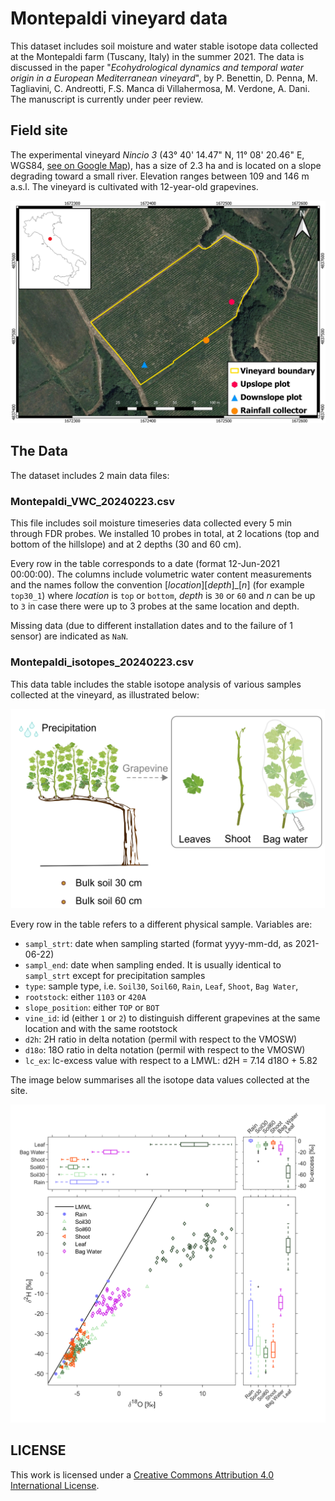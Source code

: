 # Montepaldi vineyard data

This dataset includes soil moisture and water stable isotope data collected at the Montepaldi farm (Tuscany, Italy) in the summer 2021. The data is discussed in the paper "*Ecohydrological dynamics and temporal water origin in a European Mediterranean vineyard*", by P. Benettin, D. Penna, M. Tagliavini, C. Andreotti, F.S. Manca di Villahermosa, M. Verdone, A. Dani. The manuscript is currently under peer review.

## Field site

The experimental vineyard *Nincio 3* (43° 40' 14.47" N, 11° 08' 20.46" E, WGS84, [see on Google Map](https://maps.app.goo.gl/tfqomNEx16TET9An8)), has a size of 2.3 ha and is located on a slope degrading toward a small river. Elevation ranges between 109 and 146 m a.s.l. The vineyard is cultivated with 12-year-old grapevines. 

![](01_field_location.jpeg) 

## The Data

The dataset includes 2 main data files: 

### Montepaldi_VWC_20240223.csv

This file includes soil moisture timeseries data collected every 5 min through FDR probes. We installed 10 probes in total, at 2 locations (top and bottom of the hillslope) and at 2 depths (30 and 60 cm). 

Every row in the table corresponds to a date (format 12-Jun-2021 00:00:00). The columns include volumetric water content measurements and the names follow the convention [*location*][*depth*]_[*n*] (for example `top30_1`) where *location* is `top` or `bottom`, *depth* is `30` or `60` and *n* can be up to `3` in case there were up to 3 probes at the same location and depth.

Missing data (due to different installation dates and to the failure of 1 sensor) are indicated as `NaN`.

### Montepaldi_isotopes_20240223.csv

This data table includes the stable isotope analysis of various samples collected at the vineyard, as illustrated below:

![](02_sampling.png)

Every row in the table refers to a different physical sample. Variables are:

- `sampl_strt`: date when sampling started (format yyyy-mm-dd, as 2021-06-22)
- `sampl_end`: date when sampling ended. It is usually identical to `sampl_strt` except for precipitation samples
- `type`: sample type, i.e. `Soil30`, `Soil60`, `Rain`, `Leaf`, `Shoot`, `Bag Water`,
- `rootstock`: either `1103` or `420A`
- `slope_position`: either `TOP` or `BOT`
- `vine_id`: id (either `1` or `2`) to distinguish different grapevines at the same location and with the same rootstock
- `d2h`: 2H ratio in delta notation (permil with respect to the VMOSW)
- `d18o`: 18O ratio in delta notation (permil with respect to the VMOSW)
- `lc_ex`: lc-excess value with respect to a LMWL: d2H = 7.14 d18O + 5.82

The image below summarises all the isotope data values collected at the site.

![](Montepaldi_dual-isotope-plot_20240223.png)

## LICENSE

This work is licensed under a
[Creative Commons Attribution 4.0 International License][cc-by].

[cc-by]: http://creativecommons.org/licenses/by/4.0/
